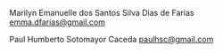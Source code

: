 Marilyn Emanuelle dos Santos Silva Dias de Farias
emma.dfarias@gmail.com

Paul Humberto Sotomayor Caceda
paulhsc@gmail.com
